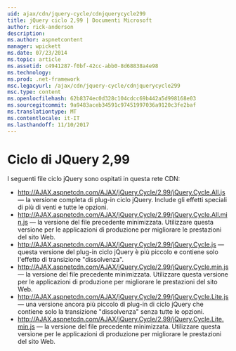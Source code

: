 ```yaml
---
uid: ajax/cdn/jquery-cycle/cdnjquerycycle299
title: jQuery ciclo 2,99 | Documenti Microsoft
author: rick-anderson
description: 
ms.author: aspnetcontent
manager: wpickett
ms.date: 07/23/2014
ms.topic: article
ms.assetid: c4941287-f0bf-42cc-abb0-8d68838a4e98
ms.technology: 
ms.prod: .net-framework
msc.legacyurl: /ajax/cdn/jquery-cycle/cdnjquerycycle299
msc.type: content
ms.openlocfilehash: 62b8374ec0d328c104cdcc69b442a5d998168e03
ms.sourcegitcommit: 9a9483aceb34591c97451997036a9120c3fe2baf
ms.translationtype: MT
ms.contentlocale: it-IT
ms.lasthandoff: 11/10/2017
---
```

<a name="jquery-cycle-299"></a>Ciclo di JQuery 2,99
====================
I seguenti file ciclo jQuery sono ospitati in questa rete CDN:

- http://AJAX.aspnetcdn.com/AJAX/jQuery.Cycle/2.99/jQuery.Cycle.All.js &mdash; la versione completa di plug-in ciclo jQuery. Include gli effetti speciali di più di venti e tutte le opzioni.
- http://AJAX.aspnetcdn.com/AJAX/jQuery.Cycle/2.99/jQuery.Cycle.All.min.js &mdash; la versione del file precedente minimizzata. Utilizzare questa versione per le applicazioni di produzione per migliorare le prestazioni del sito Web.
- http://AJAX.aspnetcdn.com/AJAX/jQuery.Cycle/2.99/jQuery.Cycle.js &mdash; questa versione del plug-in ciclo jQuery è più piccolo e contiene solo l'effetto di transizione "dissolvenza".
- http://AJAX.aspnetcdn.com/AJAX/jQuery.Cycle/2.99/jQuery.Cycle.min.js &mdash; la versione del file precedente minimizzata. Utilizzare questa versione per le applicazioni di produzione per migliorare le prestazioni del sito Web.
- http://AJAX.aspnetcdn.com/AJAX/jQuery.Cycle/2.99/jQuery.Cycle.Lite.js &mdash; una versione ancora più piccolo di plug-in di ciclo jQuery che contiene solo la transizione "dissolvenza" senza tutte le opzioni.
- http://AJAX.aspnetcdn.com/AJAX/jQuery.Cycle/2.99/jQuery.Cycle.Lite.min.js &mdash; la versione del file precedente minimizzata. Utilizzare questa versione per le applicazioni di produzione per migliorare le prestazioni del sito Web.
